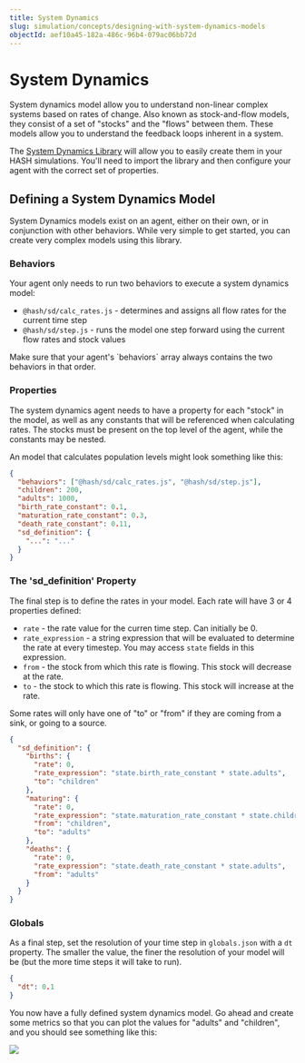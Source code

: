 ```yaml
---
title: System Dynamics
slug: simulation/concepts/designing-with-system-dynamics-models
objectId: aef10a45-182a-486c-96b4-079ac06bb72d
---
```


# System Dynamics

System dynamics model allow you to understand non-linear complex systems based on rates of change. Also known as stock-and-flow models, they consist of a set of "stocks" and the "flows" between them. These models allow you to understand the feedback loops inherent in a system.

The [System Dynamics Library](/@hash/sd) will allow you to easily create them in your HASH simulations. You'll need to import the library and then configure your agent with the correct set of properties.

## Defining a System Dynamics Model

System Dynamics models exist on an agent, either on their own, or in conjunction with other behaviors. While very simple to get started, you can create very complex models using this library.

### Behaviors

Your agent only needs to run two behaviors to execute a system dynamics model:

- `@hash/sd/calc_rates.js` - determines and assigns all flow rates for the current time step
- `@hash/sd/step.js` - runs the model one step forward using the current flow rates and stock values

<Hint style="info">
Make sure that your agent's `behaviors` array always contains the two behaviors in that order.
</Hint>

### Properties

The system dynamics agent needs to have a property for each "stock" in the model, as well as any constants that will be referenced when calculating rates. The stocks must be present on the top level of the agent, while the constants may be nested.

An model that calculates population levels might look something like this:

```json
{
  "behaviors": ["@hash/sd/calc_rates.js", "@hash/sd/step.js"],
  "children": 200,
  "adults": 1000,
  "birth_rate_constant": 0.1,
  "maturation_rate_constant": 0.3,
  "death_rate_constant": 0.11,
  "sd_definition": {
    "...": "..."
  }
}
```

### The 'sd_definition' Property

The final step is to define the rates in your model. Each rate will have 3 or 4 properties defined:

- `rate` - the rate value for the curren time step. Can initially be 0.
- `rate_expression` - a string expression that will be evaluated to determine the rate at every timestep. You may access `state` fields in this expression.
- `from` - the stock from which this rate is flowing. This stock will decrease at the rate.
- `to` - the stock to which this rate is flowing. This stock will increase at the rate.

<Hint style="info">
Some rates will only have one of "to" or "from" if they are coming from a sink, or going to a source.
</Hint>

```json
{
  "sd_definition": {
    "births": {
      "rate": 0,
      "rate_expression": "state.birth_rate_constant * state.adults",
      "to": "children"
    },
    "maturing": {
      "rate": 0,
      "rate_expression": "state.maturation_rate_constant * state.children",
      "from": "children",
      "to": "adults"
    },
    "deaths": {
      "rate": 0,
      "rate_expression": "state.death_rate_constant * state.adults",
      "from": "adults"
    }
  }
}
```

### Globals

As a final step, set the resolution of your time step in `globals.json` with a `dt` property. The smaller the value, the finer the resolution of your model will be \(but the more time steps it will take to run\).

```json
{
  "dt": 0.1
}
```

You now have a fully defined system dynamics model. Go ahead and create some metrics so that you can plot the values for "adults" and "children", and you should see something like this:

![](https://cdn-us1.hash.ai/site/docs/image%20%2862%29.png)
